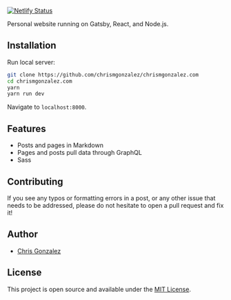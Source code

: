 [![Netlify Status](https://api.netlify.com/api/v1/badges/aadbdd91-cd4f-40a4-8ce3-3cc15a6ae148/deploy-status)](https://app.netlify.com/sites/relaxed-wescoff-f13f57/deploys)

Personal website running on Gatsby, React, and Node.js.

## Installation

Run local server:

```bash
git clone https://github.com/chrismgonzalez/chrismgonzalez.com
cd chrismgonzalez.com
yarn
yarn run dev
```

Navigate to `localhost:8000`.

## Features

- Posts and pages in Markdown
- Pages and posts pull data through GraphQL
- Sass

## Contributing

If you see any typos or formatting errors in a post, or any other issue that needs to be addressed, please do not hesitate to open a pull request and fix it!


## Author

- [Chris Gonzalez](https://www.chrismgonzalez.com)

## License

This project is open source and available under the [MIT License](LICENSE).

